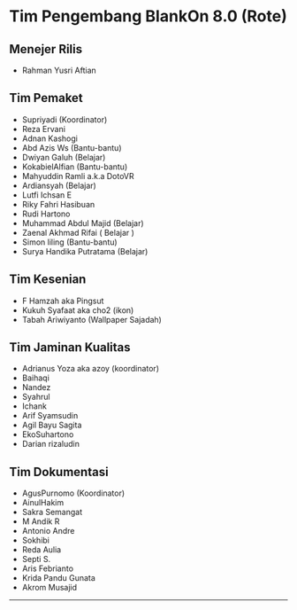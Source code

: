 # Tim Pengembang BlankOn 8.0 (Rote)

## Menejer Rilis
 * Rahman Yusri Aftian

## Tim Pemaket
 * Supriyadi (Koordinator)
 * Reza Ervani
 * Adnan Kashogi
 * Abd Azis Ws (Bantu-bantu)
 * Dwiyan Galuh (Belajar)
 * KokabielAlfian (Bantu-bantu)
 * Mahyuddin Ramli a.k.a DotoVR
 * Ardiansyah (Belajar)
 * Lutfi Ichsan E
 * Riky Fahri Hasibuan
 * Rudi Hartono
 * Muhammad Abdul Majid (Belajar)
 * Zaenal Akhmad Rifai ( Belajar )
 * Simon liling (Bantu-bantu)
 * Surya Handika Putratama (Belajar)
 
## Tim Kesenian
 * F Hamzah aka Pingsut
 * Kukuh Syafaat aka cho2 (ikon)
 * Tabah Ariwiyanto (Wallpaper Sajadah)

## Tim Jaminan Kualitas
 * Adrianus Yoza aka azoy (koordinator)
 * Baihaqi
 * Nandez
 * Syahrul
 * Ichank
 * Arif Syamsudin
 * Agil Bayu Sagita
 * EkoSuhartono
 * Darian rizaludin

## Tim Dokumentasi
 * AgusPurnomo (Koordinator)
 * AinulHakim
 * Sakra Semangat
 * M Andik R
 * Antonio Andre
 * Sokhibi
 * Reda Aulia
 * Septi S.
 * Aris Febrianto
 * Krida Pandu Gunata
 * Akrom Musajid


---
 



